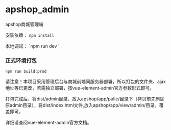 # apshop_admin
apshop商城管理端

安装依赖：
`npm install`

本地调试：
`npm run dev '

### 正式环境打包
`npm run build:prod`

请注意！本项目采用管理后台与商城前端同服务器部署，所以打包的文件夹、ajax地址等已更改，若需独立部署，按vue-element-admin官方参数形式即可。

打包完成后，将dist/admin目录，放入apshop/app/pulic/目录下（拷贝前先删除原admin目录），将dist/index.html文件,放入apshop/app/view/admin/目录，覆盖即可。

详细请查阅vue-element-admin官方文档。
